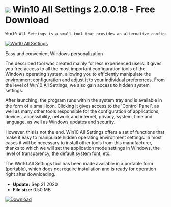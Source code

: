 # ![](https://cdn.softexe.net/static/icon/0/win10-all-settings-8480.png) Win10 All Settings 2.0.0.18 - Free Download

```sh
Win10 All Settings is a small tool that provides an alternative configuration interface for Windows 7, 8 and 10.
```
[![Win10 All Settings](https://gallery.dpcdn.pl/imgc/Tools/90784/g_-_420x350_1.5_-_x5af24175-0146-41e6-9431-53e8cd2b1437.png)](https://softexe.net/win/system/system-tools/win10-all-settings:hdhR.html)

Easy and convenient Windows personalization
 
 The described tool was created mainly for less experienced users. It gives you free access to all the most important configuration tools of the Windows operating system, allowing you to efficiently manipulate the environment configuration and adjust it to your individual preferences. From the level of Win10 All Settings, we also gain access to hidden system settings.
 
 After launching, the program runs within the system tray and is available in the form of a small icon. Clicking it gives access to the 'Control Panel', as well as many other tools responsible for the configuration of applications, devices, accessibility, network and internet, privacy, system, time and language, as well as Windows updates and security.
 
 However, this is not the end. Win10 All Settings offers a set of functions that make it easy to manipulate hidden operating environment settings. In most cases it will be necessary to install other tools from this manufacturer, thanks to which we will set the application mode settings in Windows, the level of transparency, the default system font, etc.
 
 The Win10 All Settings tool has been made available in a portable form (portable), which does not require installation and is ready for operation right after downloading.


- **Update:** Sep 21 2020
- **File size:** 0.50 MB

[![Download](https://cdn.softexe.net/static/img/download.png)](https://softexe.net/win/system/system-tools/win10-all-settings:hdhR.html)

